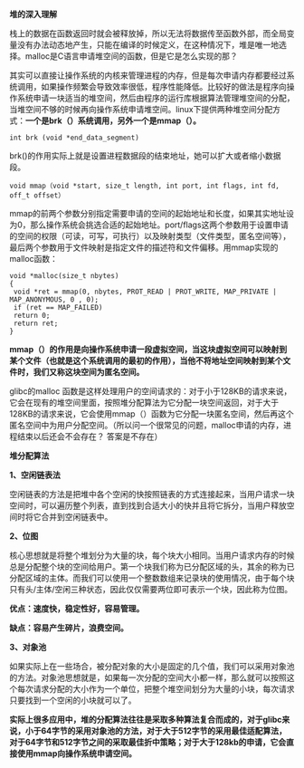 **堆的深入理解**

栈上的数据在函数返回时就会被释放掉，所以无法将数据传至函数外部，而全局变量没有办法动态地产生，只能在编译的时候定义，在这种情况下，堆是唯一地选择。malloc是C语言申请堆空间的函数，但是它是怎么实现的那？

其实可以直接让操作系统的内核来管理进程的内存，但是每次申请内存都要经过系统调用，如果操作频繁会导致效率很低，程序性能降低。比较好的做法是程序向操作系统申请一块适当的堆空间，然后由程序的运行库根据算法管理堆空间的分配，当堆空间不够的时候再向操作系统申请堆空间。linux下提供两种堆空间分配方式：**一个是brk（）系统调用，另外一个是mmap（）。**

```
int brk (void *end_data_segment)
```

brk()的作用实际上就是设置进程数据段的结束地址，她可以扩大或者缩小数据段。

```
void mmap（void *start, size_t length, int port, int flags, int fd, off_t offset）
```

mmap的前两个参数分别指定需要申请的空间的起始地址和长度，如果其实地址设为0，那么操作系统会挑选合适的起始地址。port/flags这两个参数用于设置申请的空间的权限（可读，可写，可执行）以及映射类型（文件类型，匿名空间等），最后两个参数用于文件映射是指定文件的描述符和文件偏移。用mmap实现的malloc函数：

```
void *malloc(size_t nbytes)
{
 void *ret = mmap(0, nbytes, PROT_READ | PROT_WRITE, MAP_PRIVATE | MAP_ANONYMOUS, 0 , 0);
 if (ret == MAP_FAILED)
 return 0;
 return ret;
}
```

**mmap（）的作用是向操作系统申请一段虚拟空间，当这块虚拟空间可以映射到某个文件（也就是这个系统调用的最初的作用），当他不将地址空间映射到某个文件时，我们又称这块空间为匿名空间。**

glibc的malloc 函数是这样处理用户的空间请求的：对于小于128KB的请求来说，它会在现有的堆空间里面，按照堆分配算法为它分配一块空间返回，对于大于128KB的请求来说，它会使用mmap（）函数为它分配一块匿名空间，然后再这个匿名空间中为用户分配空间。（所以问一个很常见的问题，malloc申请的内存，进程结束以后还会不会存在？ 答案是不存在）



**堆分配算法**

**1、空闲链表法**

空闲链表的方法是把堆中各个空闲的快按照链表的方式连接起来，当用户请求一块空间时，可以遍历整个列表，直到找到合适大小的快并且将它拆分，当用户释放空间时将它合并到空闲链表中。

**2、位图**

核心思想就是将整个堆划分为大量的块，每个块大小相同。当用户请求内存的时候总是分配整个块的空间给用户。第一个块我们称为已分配区域的头，其余的称为已分配区域的主体。而我们可以使用一个整数数组来记录块的使用情况，由于每个块只有头/主体/空闲三种状态，因此仅仅需要两位即可表示一个块，因此称为位图。

**优点：速度快，稳定性好，容易管理。**

**缺点：容易产生碎片，浪费空间。**

**3、对象池**

如果实际上在一些场合，被分配对象的大小是固定的几个值，我们可以采用对象池的方法。对象池思想就是，如果每一次分配的空间大小都一样，那么就可以按照这个每次请求分配的大小作为一个单位，把整个堆空间划分为大量的小块，每次请求只要找到一个空闲的小块就可以了。

**实际上很多应用中，堆的分配算法往往是采取多种算法复合而成的，对于glibc来说，小于64字节的采用对象池的方法，对于大于512字节的采用最佳适配算法，对于64字节和512字节之间的采取最佳折中策略；对于大于128kb的申请，它会直接使用mmap向操作系统申请空间。**